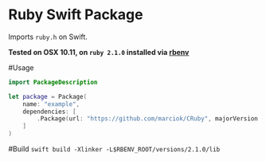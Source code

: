 # Ruby Swift Package 
Imports `ruby.h` on Swift.

**Tested on OSX 10.11, on `ruby 2.1.0` installed via [rbenv](https://github.com/rbenv/rbenv)**

#Usage
```Swift
import PackageDescription

let package = Package(
    name: "example",
    dependencies: [
        .Package(url: "https://github.com/marciok/CRuby", majorVersion: 1)
    ]
)
```

#Build
`swift build -Xlinker -L$RBENV_ROOT/versions/2.1.0/lib`
